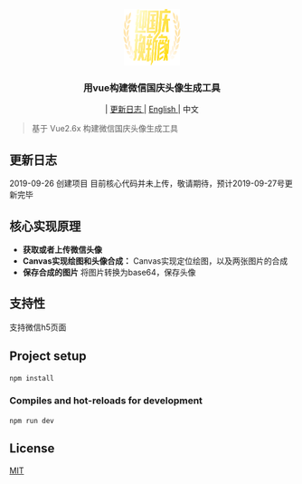 <p align="center">
<img src="./src/assets/logo.png" alt="mark text" width="100" height="100">
</p>

<h3 align="center">用vue构建微信国庆头像生成工具</h3>

<p align="center">
  <span> | </span>
  <a href="">
    更新日志
  </a>
  <span> | </span>
  <a href="./README.md">
    English
  </a>
  <span> | </span>
  <a>
    中文
  </a>
</p>

> 基于 Vue2.6x 构建微信国庆头像生成工具

## 更新日志

2019-09-26 创建项目 
目前核心代码并未上传，敬请期待，预计2019-09-27号更新完毕


## 核心实现原理

- **获取或者上传微信头像** 
- **Canvas实现绘图和头像合成：** Canvas实现定位绘图，以及两张图片的合成
- **保存合成的图片** 将图片转换为base64，保存头像

## 支持性

支持微信h5页面

## Project setup
```
npm install
```

### Compiles and hot-reloads for development
```
npm run dev
```

## License

[MIT](http://opensource.org/licenses/MIT)

